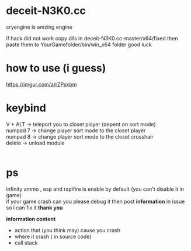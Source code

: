 # deceit-N3K0.cc
cryengine is amzing engine

if hack did not work copy dlls in deceit-N3K0.cc-master/x64/fixed  then paste them to YourGamefolder/bin/win_x64 folder
good luck

# how to use (i guess)
https://imgur.com/a/rZPskbm
# keybind
V + ALT -> teleport you to closet player (depent on sort mode) <br>
numpad 7 -> change player sort mode to the closet player <br>
numpad 8 -> change player sort mode to the closet crosshair <br>
delete -> unload module <br>
<br>
# ps
infinity ammo , esp and rapifire is enable by default (you can't disable it in game) <br>
if your game crash can you please debug it then post **information** in issue so i can fix it **thank you** <br>

**information content**
  - action that (you think may) cause you crash
  - where it crash ( in source code)
  - call stack
  
